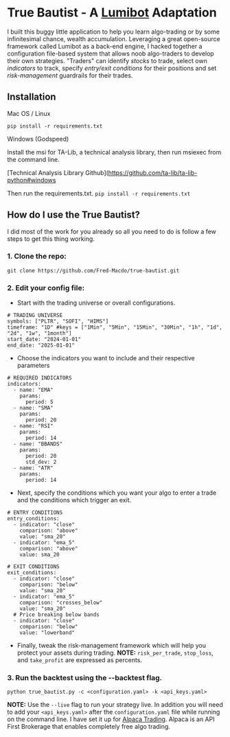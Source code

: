 # True Bautist - A [Lumibot](https://github.com/Lumiwealth/lumibot) Adaptation

I built this buggy little application to help you learn algo-trading or by some infinitesimal chance, wealth accumulation. Leveraging a great open-source framework called Lumibot as a back-end engine, I hacked together a configuration file-based system that allows noob algo-traders to develop their own strategies. "Traders" can identify *stocks* to trade,  select own *indicators* to track, specify *entry/exit conditions* for their positions and set *risk-management* guardrails for their trades.

## Installation

Mac OS / Linux

`pip install -r requirements.txt`

Windows (Godspeed)

Install the msi for TA-Lib, a technical analysis library, then run msiexec from the command line. 

[Technical Analysis Library Github](https://github.com/ta-lib/ta-lib-python#windows

Then run the requirements.txt.
`pip install -r requirements.txt`

## How do I use the True Bautist?

I did most of the work for you already so all you need to do is follow a few steps to get this thing working.

### **1. Clone the repo:**

`git clone https://github.com/Fred-Macdo/true-bautist.git`

### **2. Edit your config file:**

- Start with the trading universe or overall configurations.

```
# TRADING UNIVERSE
symbols: ["PLTR", "SOFI", "HIMS"]
timeframe: "1D" #keys = ["1Min", "5Min", "15Min", "30Min", "1h", "1d", "2d", "1w", "1month"]
start_date: "2024-01-01"
end_date: "2025-01-01"
```

- Choose the indicators you want to include and their respective parameters

```
# REQUIRED INDICATORS
indicators:
  - name: "EMA"
    params:
      period: 5
  - name: "SMA"
    params:
      period: 20
  - name: "RSI"
    params:
      period: 14
  - name: "BBANDS"
    params:
      period: 20
      std_dev: 2
  - name: "ATR"
    params:
      period: 14
```

- Next, specify the conditions which you want your algo to enter a trade and the conditions which trigger an exit.

```
# ENTRY CONDITIONS
entry_conditions:
  - indicator: "close"
    comparison: "above"
    value: "sma_20"
  - indicator: "ema_5"
    comparison: "above"
    value: sma_20

# EXIT CONDITIONS
exit_conditions:
  - indicator: "close"
    comparison: "below"
    value: "sma_20"
  - indicator: "ema_5"
    comparison: "crosses_below"
    value: "sma_20"
  # Price breaking below bands
  - indicator: "close"
    comparison: "below"
    value: "lowerband"
```

- Finally, tweak the risk-management framework which will help you protect your assets during trading. **NOTE:** `risk_per_trade`, `stop_loss`, and `take_profit` are expressed as percents.

### **3. Run the backtest using the --backtest flag.**

`python true_bautist.py -c <configuration.yaml> -k <api_keys.yaml>`

**NOTE:** Use the `--live` flag to run your strategy live. In addition you will need to add your `<api_keys.yaml>` after the `configuration.yaml` file while running on the command line. I have set it up for [Alpaca Trading](https://app.alpaca.markets/signup). Alpaca is an API First Brokerage that enables completely free algo trading.
